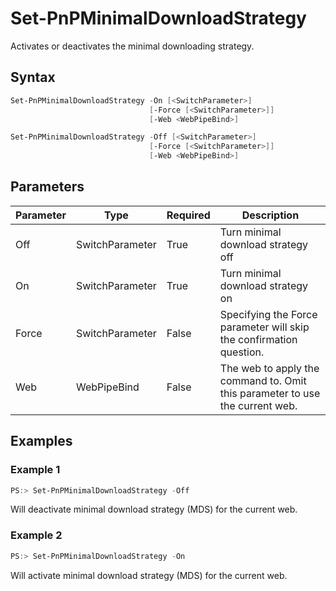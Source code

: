 # Set-PnPMinimalDownloadStrategy
Activates or deactivates the minimal downloading strategy.
## Syntax
```powershell
Set-PnPMinimalDownloadStrategy -On [<SwitchParameter>]
                               [-Force [<SwitchParameter>]]
                               [-Web <WebPipeBind>]
```


```powershell
Set-PnPMinimalDownloadStrategy -Off [<SwitchParameter>]
                               [-Force [<SwitchParameter>]]
                               [-Web <WebPipeBind>]
```


## Parameters
Parameter|Type|Required|Description
---------|----|--------|-----------
|Off|SwitchParameter|True|Turn minimal download strategy off|
|On|SwitchParameter|True|Turn minimal download strategy on|
|Force|SwitchParameter|False|Specifying the Force parameter will skip the confirmation question.|
|Web|WebPipeBind|False|The web to apply the command to. Omit this parameter to use the current web.|
## Examples

### Example 1
```powershell
PS:> Set-PnPMinimalDownloadStrategy -Off
```
Will deactivate minimal download strategy (MDS) for the current web.

### Example 2
```powershell
PS:> Set-PnPMinimalDownloadStrategy -On
```
Will activate minimal download strategy (MDS) for the current web.
